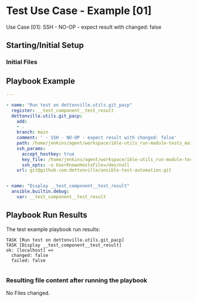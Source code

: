 
# Test Use Case - Example [01]

Use Case [01]: SSH - NO-OP - expect result with changed: false


## Starting/Initial Setup

### Initial Files


## Playbook Example


```yaml
---

- name: "Run test on dettonville.utils.git_pacp"
  register: __test_component__test_result
  dettonville.utils.git_pacp:
    add:
    - .
    branch: main
    comment: ' - SSH - NO-OP - expect result with changed: false'
    path: /home/jenkins/agent/workspace/ible-utils_run-module-tests_main/test-results
    ssh_params:
      accept_hostkey: true
      key_file: /home/jenkins/agent/workspace/ible-utils_run-module-tests_main@tmp/.ansible/tmp/.test_jobs_sae3xm11/ansible_repo.key
      ssh_opts: -o UserKnownHostsFile=/dev/null
    url: git@github.com:dettonville/ansible-test-automation.git


- name: "Display __test_component__test_result"
  ansible.builtin.debug:
    var: __test_component__test_result

```



## Playbook Run Results

The test example playbook run results:

```shell
TASK [Run test on dettonville.utils.git_pacp]
TASK [Display __test_component__test_result]
ok: [localhost] =>
  changed: false
  failed: false


```


### Resulting file content after running the playbook


No Files changed.
